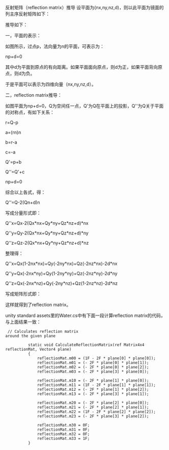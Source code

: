 反射矩阵（reflection matrix）推导
设平面为(nx,ny,nz,d)，则以此平面为镜面的列主序反射矩阵如下：

推导如下：

一，平面的表示：

如图所示，过点p，法向量为n的平面，可表示为：

np+d=0

其中d为平面到原点的有向距离。如果平面面向原点，则d为正，如果平面背向原点，则d为负。

于是平面可以表示为四维向量（nx,ny,nz,d）。

二，reflection matrix推导：

如图平面为np+d=0，Q为空间任一点，Q\'为Q在平面上的投影，Q\'\'为Q关于平面的对称点，有如下关系：

r=Q-p

a=(rn)n

b=r-a

c=-a

Q\'=p+b

Q\'\'=Q\'+c

np+d=0

综合以上各式，得：

Q\'\'=Q-2(Qn+d)n

写成分量形式即：

Q\'\'x=Qx-2(Qx\*nx+Qy\*ny+Qz\*nz+d)\*nx

Q\'\'y=Qy-2(Qx\*nx+Qy\*ny+Qz\*nz+d)\*ny

Q\'\'z=Qz-2(Qx\*nx+Qy\*ny+Qz\*nz+d)\*nz

整理得：

Q\'\'x=Qx(1-2nx\*nx)+Qy(-2ny\*nx)+Qz(-2nz\*nx)-2d\*nx

Q\'\'y=Qx(-2nx\*ny)+Qy(1-2ny\*ny)+Qz(-2nz\*ny)-2d\*ny

Q\'\'z=Qx(-2nx\*nz)+Qy(-2ny\*nz)+Qz(1-2nz\*nz)-2d\*nz

写成矩阵形式即：

这样就得到了reflection matrix。

unity standard assets里的Water.cs中有下面一段计算reflection
matrix的代码，与上面结果一致： 
```
 // Calculates reflection matrix
around the given plane

          static void CalculateReflectionMatrix(ref Matrix4x4 reflectionMat, Vector4 plane)
          {
              reflectionMat.m00 = (1F - 2F * plane[0] * plane[0]);
              reflectionMat.m01 = (- 2F * plane[0] * plane[1]);
              reflectionMat.m02 = (- 2F * plane[0] * plane[2]);
              reflectionMat.m03 = (- 2F * plane[3] * plane[0]);

              reflectionMat.m10 = (- 2F * plane[1] * plane[0]);
              reflectionMat.m11 = (1F - 2F * plane[1] * plane[1]);
              reflectionMat.m12 = (- 2F * plane[1] * plane[2]);
              reflectionMat.m13 = (- 2F * plane[3] * plane[1]);

              reflectionMat.m20 = (- 2F * plane[2] * plane[0]);
              reflectionMat.m21 = (- 2F * plane[2] * plane[1]);
              reflectionMat.m22 = (1F - 2F * plane[2] * plane[2]);
              reflectionMat.m23 = (- 2F * plane[3] * plane[2]);

              reflectionMat.m30 = 0F;
              reflectionMat.m31 = 0F;
              reflectionMat.m32 = 0F;
              reflectionMat.m33 = 1F;
          }
          


```

